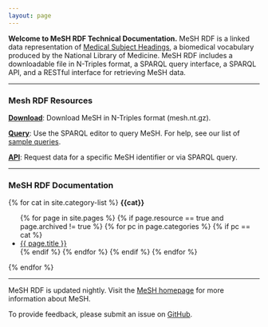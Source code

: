 ```yaml
---
layout: page
---
```


__Welcome to MeSH RDF Technical Documentation.__ MeSH RDF is a linked data representation of [Medical Subject Headings](https://www.nlm.nih.gov/mesh/), a biomedical vocabulary produced by the National Library of Medicine. MeSH RDF includes a downloadable file in N-Triples format, a SPARQL query interface, a SPARQL API, and a RESTful interface for retrieving MeSH data. 

---

### Mesh RDF Resources

[__Download__](ftp://ftp.nlm.nih.gov/online/mesh/): Download MeSH in N-Triples format (mesh.nt.gz).

[__Query__](https://id.nlm.nih.gov/mesh/query): Use the SPARQL editor to query MeSH. For help, see our list of [sample queries](sample-queries).

[__API__](sparql-and-uri-requests): Request data for a specific MeSH identifier or via SPARQL query.

---

### MeSH RDF Documentation

{% for cat in site.category-list %}
__{{cat}}__
 <ul>
   {% for page in site.pages %}
    {% if page.resource == true and page.archived != true %}
     {% for pc in page.categories %}
      {% if pc == cat %}
      <li><a href="{{site.baseurl}}{{ page.url }}">{{ page.title }}</a></li>
      {% endif %}
     {% endfor %}
    {% endif %}  
   {% endfor %}
   </ul>
{% endfor %}

---

MeSH RDF is updated nightly.  Visit the [MeSH homepage](http://www.nlm.nih.gov/mesh/) for more information about MeSH.

To provide feedback, please submit an issue on [GitHub](https://github.com/HHS/meshrdf/issues).


